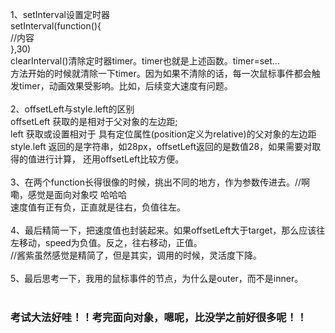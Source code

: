 1、setInterval设置定时器<br>setInterval(function(){</br>//内容</br>},30)<br>
clearInterval()清除定时器timer。timer也就是上述函数。timer=set...<br>
方法开始的时候就清除一下timer。因为如果不清除的话，每一次鼠标事件都会触发timer，动画效果受影响。比如，后续变大速度有问题。
<br><br>
2、offsetLeft与style.left的区别<br>
offsetLeft 获取的是相对于父对象的左边距;<br>
left 获取或设置相对于 具有定位属性(position定义为relative)的父对象的左边距<br>
style.left 返回的是字符串，如28px，offsetLeft返回的是数值28，如果需要对取得的值进行计算，
还用offsetLeft比较方便。<br><br>
3、在两个function长得很像的时候，挑出不同的地方，作为参数传进去。//啊嘞，感觉是面向对象哎 哈哈哈<br>
速度值有正有负，正直就是往右，负值往左。<br><br>
4、最后精简一下，把速度值也封装起来。如果offsetLeft大于target，那么应该往左移动，speed为负值。反之，往右移动，正值。
<br>//酱紫虽然感觉是精简了，但是其实，调用的时候，灵活度下降。<br><br>
5、最后思考一下，我用的鼠标事件的节点，为什么是outer，而不是inner。<br><br>
<h3>考试大法好哇！！考完面向对象，嗯呢，比没学之前好很多呢！！</h3>